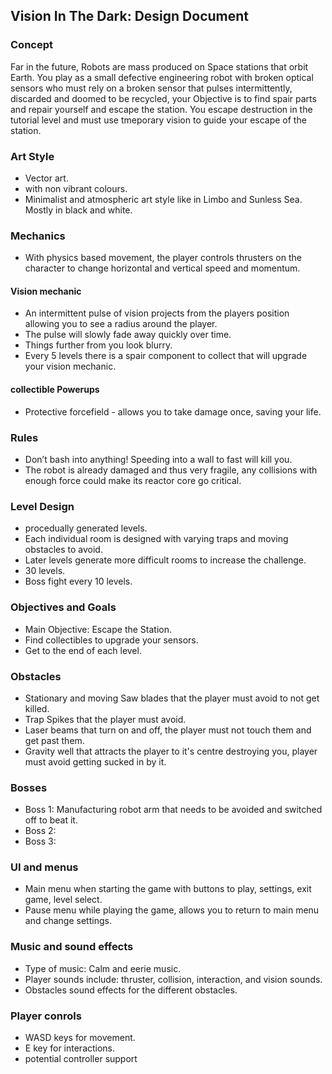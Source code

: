 ﻿## Vision In The Dark: Design Document

### Concept
Far in the future, Robots are mass produced on Space stations that orbit Earth.
You play as a small defective engineering robot with broken optical sensors who must rely on a broken sensor that pulses intermittently, discarded and doomed to be recycled, your Objective is to find spair parts and repair yourself and escape the station.
You escape destruction in the tutorial level and must use tmeporary vision to guide your escape of the station.

### Art Style
* Vector art.
* with non vibrant colours.
* Minimalist and atmospheric art style like in Limbo and Sunless Sea. Mostly in black and white.

### Mechanics
* With physics based movement, the player controls thrusters on the character to change horizontal and vertical speed and momentum. 
#### Vision mechanic
* An intermittent pulse of vision projects from the players position allowing you to see a radius around the player.
* The pulse will slowly fade away quickly over time.
* Things further from you look blurry.
* Every 5 levels there is a spair component to collect that will upgrade your vision mechanic.
#### collectible Powerups
* Protective forcefield - allows you to take damage once, saving your life.

### Rules
* Don’t bash into anything! Speeding into a wall to fast will kill you.
* The robot is already damaged and thus very fragile, any collisions with enough force could make its reactor core go critical.

### Level Design
* procedually generated levels.
* Each individual room is designed with varying traps and moving obstacles to avoid. 
* Later levels generate more difficult rooms to increase the challenge.
* 30 levels.
* Boss fight every 10 levels.

### Objectives and Goals
* Main Objective: Escape the Station.
* Find collectibles to upgrade your sensors.
* Get to the end of each level.

### Obstacles
* Stationary and moving Saw blades that the player must avoid to not get killed.
* Trap Spikes that the player must avoid.
* Laser beams that turn on and off, the player must not touch them and get past them.
* Gravity well that attracts the player to it's centre destroying you, player must avoid getting sucked in by it.

### Bosses
* Boss 1: Manufacturing robot arm that needs to be avoided and switched off to beat it.
* Boss 2: 
* Boss 3:

### UI and menus
* Main menu when starting the game with buttons to play, settings, exit game, level select.
* Pause menu while playing the game, allows you to return to main menu and change settings.

### Music and sound effects
* Type of music: Calm and eerie music.
* Player sounds include: thruster, collision, interaction, and vision sounds.
* Obstacles sound effects for the different obstacles.

### Player conrols
* WASD keys for movement.
* E key for interactions.
* potential controller support
